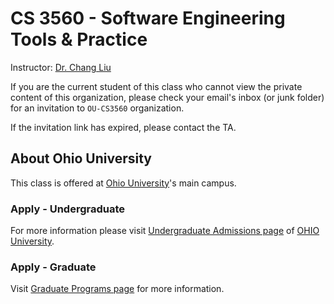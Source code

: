 # CS 3560 - Software Engineering Tools & Practice

Instructor: [Dr. Chang Liu](https://www.ohio.edu/engineering/about/people/liuc)

If you are the current student of this class who cannot view the private content of this organization,
please check your email's inbox (or junk folder) for an invitation to `OU-CS3560` organization.

If the invitation link has expired, please contact the TA.

## About Ohio University

This class is offered at [Ohio University](https://www.ohio.edu/)'s main campus.

### Apply - Undergraduate

For more information please visit [Undergraduate Admissions page](https://www.ohio.edu/admissions/) of [OHIO University](https://www.ohio.edu).

### Apply - Graduate

Visit [Graduate Programs page](https://www.ohio.edu/graduate/apply) for more information.
